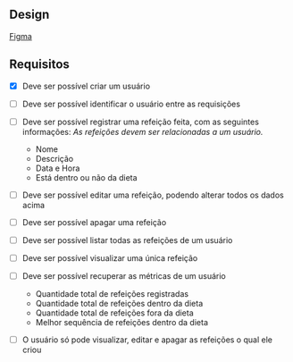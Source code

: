 ## Design
[Figma](https://www.figma.com/community/file/1218573349379609244)  
  
## Requisitos
  - [x] Deve ser possível criar um usuário
  - [ ] Deve ser possível identificar o usuário entre as requisições
  - [ ] Deve ser possível registrar uma refeição feita, com as seguintes informações:
    _As refeições devem ser relacionadas a um usuário._
      - Nome
      - Descrição
      - Data e Hora
      - Está dentro ou não da dieta

  - [ ] Deve ser possível editar uma refeição, podendo alterar todos os dados acima
  - [ ] Deve ser possível apagar uma refeição
  - [ ] Deve ser possível listar todas as refeições de um usuário
  - [ ] Deve ser possível visualizar uma única refeição
  - [ ] Deve ser possível recuperar as métricas de um usuário
      - Quantidade total de refeições registradas
      - Quantidade total de refeições dentro da dieta
      - Quantidade total de refeições fora da dieta
      - Melhor sequência de refeições dentro da dieta
  - [ ] O usuário só pode visualizar, editar e apagar as refeições o qual ele criou


